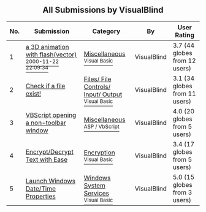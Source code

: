 ﻿<div align="center">

## All Submissions by VisualBlind

</div>

No.  | Submission | Category | By   | User Rating
---- | ---------- | -------- | ---- | -----------
1 | [a 3D animation with flash\(vector\)<br /><sup>2000-11-22 22:09:34</sup>](https://github.com/Planet-Source-Code/visualblind-a-3d-animation-with-flash-vector__1-13036) | [Miscellaneous<br /><sup>Visual Basic</sup>](../ByCategory/miscellaneous__1-1.md) | VisualBlind | 3.7 (44 globes from 12 users)
2 | [Check if a file exist\!<br />](https://github.com/Planet-Source-Code/visualblind-check-if-a-file-exist__1-11919) | [Files/ File Controls/ Input/ Output<br /><sup>Visual Basic</sup>](../ByCategory/files-file-controls-input-output__1-3.md) | VisualBlind | 3.1 (34 globes from 11 users)
3 | [VBScript opening a non\-toolbar window<br />](https://github.com/Planet-Source-Code/visualblind-vbscript-opening-a-non-toolbar-window__4-6449) | [Miscellaneous<br /><sup>ASP / VbScript</sup>](../ByCategory/miscellaneous__4-1.md) | VisualBlind | 4.0 (20 globes from 5 users)
4 | [Encrypt/Decrypt Text with Ease<br />](https://github.com/Planet-Source-Code/visualblind-encrypt-decrypt-text-with-ease__1-11904) | [Encryption<br /><sup>Visual Basic</sup>](../ByCategory/encryption__1-48.md) | VisualBlind | 3.4 (17 globes from 5 users)
5 | [Launch Windows Date/Time Properties<br />](https://github.com/Planet-Source-Code/visualblind-launch-windows-date-time-properties__1-13727) | [Windows System Services<br /><sup>Visual Basic</sup>](../ByCategory/windows-system-services__1-35.md) | VisualBlind | 5.0 (15 globes from 3 users)
